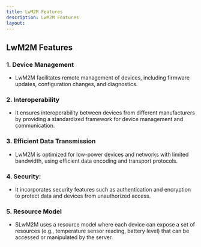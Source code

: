 ```yaml
---
title: LwM2M Features
description: LwM2M Features
layout: 
---
```

## LwM2M Features

### 1. Device Management 
* LwM2M facilitates remote management of devices, including firmware updates, configuration changes, and diagnostics.

### 2. Interoperability 
* It ensures interoperability between devices from different manufacturers by providing a standardized framework for device management and communication.

### 3. Efficient Data Transmission 
* LwM2M is optimized for low-power devices and networks with limited bandwidth, using efficient data encoding and transport protocols.

### 4. Security: 
* It incorporates security features such as authentication and encryption to protect data and devices from unauthorized access.

### 5. Resource Model
* SLwM2M uses a resource model where each device can expose a set of resources (e.g., temperature sensor reading, battery level) that can be accessed or manipulated by the server.
